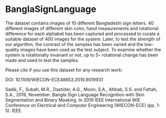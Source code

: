 # BanglaSignLanguage
The dataset contains images of 10 different Bangladeshi sign letters. 40 different images of different skin color, hand measurements and rotational difference for each alphabet has been captured and processed to curate a suitable dataset of 400 images for the system. Later, to test the strength of our algorithm, the contrast of the samples has been varied and the low-quality images have been used as the test subject. To examine whether the system is rotationally invariant or not, up to 5◦ rotational change has been made and used to test the samples.

Please cite if you use this dataset for any research work:

DOI: 10.1109/WIECON-ECE48653.2019.9019931

Sadik, F., Subah, M.R., Dastider, A.G., Moon, S.A., Ahbab, S.S. and Fattah, S.A., 2019, November. Bangla Sign Language Recognition with Skin Segmentation and Binary Masking. In 2019 IEEE International WIE Conference on Electrical and Computer Engineering (WIECON-ECE) (pp. 1-5). IEEE.
